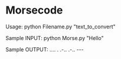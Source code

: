# Morsecode
Usage: python Filename.py "text_to_convert"

Sample INPUT:
        python Morse.py "Hello"


Sample OUTPUT:
        .... . .-.. .-.. ---
